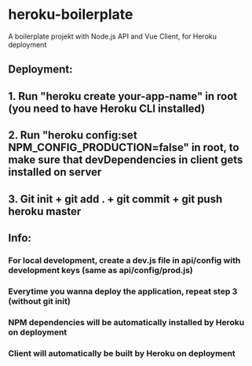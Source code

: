 # heroku-boilerplate
A boilerplate projekt with Node.js API and Vue Client, for Heroku deployment


## Deployment:

## 1. Run "heroku create your-app-name" in root (you need to have Heroku CLI installed)
## 2. Run "heroku config:set NPM_CONFIG_PRODUCTION=false" in root, to make sure that devDependencies in client gets installed on server
## 3. Git init + git add . + git commit + git push heroku master

## Info:

### For local development, create a dev.js file in api/config with development keys (same as api/config/prod.js)
### Everytime you wanna deploy the application, repeat step 3 (without git init)
### NPM dependencies will be automatically installed by Heroku on deployment
### Client will automatically be built by Heroku on deployment